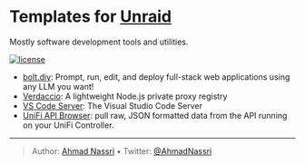 # Templates for [Unraid](https://unraid.net/)

Mostly software development tools and utilities.

[![license][license-img]][license-url]

- [bolt.diy](./bolt.diy/): Prompt, run, edit, and deploy full-stack web applications using any LLM you want!
- [Verdaccio](./verdaccio/): A lightweight Node.js private proxy registry
- [VS Code Server](./vscode-server/): The Visual Studio Code Server
- [UniFi API Browser](./unifi-api-browser/): pull raw, JSON formatted data from the API running on your UniFi Controller.


----
> Author: [Ahmad Nassri](https://www.ahmadnassri.com/) &bull;
> Twitter: [@AhmadNassri](https://twitter.com/AhmadNassri)

[license-url]: LICENSE
[license-img]: https://badgen.net/github/license/ahmadnassri/unraid-templates
